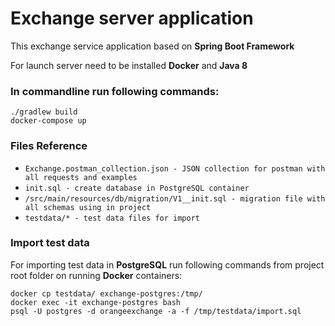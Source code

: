 # Exchange server application
This exchange service application based on **Spring Boot Framework**

For launch server need to be installed **Docker** and **Java 8**

### In commandline run following commands:
```agsl
./gradlew build
docker-compose up
```

### Files Reference

* ```Exchange.postman_collection.json - JSON collection for postman with all requests and examples```
* ```init.sql - create database in PostgreSQL container```
* ```/src/main/resources/db/migration/V1__init.sql - migration file with all schemas using in project```
* ```testdata/* - test data files for import```

### Import test data
For importing test data in **PostgreSQL** run following commands from project root folder on running **Docker** containers:

```agsl
docker cp testdata/ exchange-postgres:/tmp/
docker exec -it exchange-postgres bash
psql -U postgres -d orangeexchange -a -f /tmp/testdata/import.sql
```